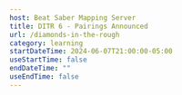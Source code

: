 ```yaml
---
host: Beat Saber Mapping Server
title: DITR 6 - Pairings Announced
url: /diamonds-in-the-rough
category: learning
startDateTime: 2024-06-07T21:00:00-05:00
useStartTime: false
endDateTime: ""
useEndTime: false
---
```

